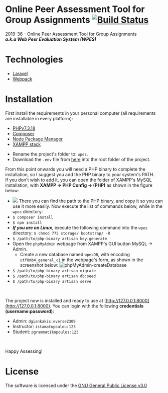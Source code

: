 # Online Peer Assessment Tool for Group Assignments [![Build Status](https://travis-ci.com/Damian96/peer-assesment-app.svg?branch=master)](https://travis-ci.com/Damian96/peer-assesment-app)
2019-36 - Online Peer Assessment Tool for Group Assignments<br>
***a.k.a Web Peer Evaluation System (WPES)***

# Technologies
* [Laravel](https://github.com/laravel/laravel)
* [Webpack](https://webpack.js.org/)

# Installation
First install the requirements in your personal computer (all requirements are installable in every platform):
* [PHPv7.3.18](https://www.php.net/downloads.php#v7.3.18)
* [Composer](https://getcomposer.org/download/)
* [Node Package Manager](https://www.npmjs.com/get-npm)
* [XAMPP stack](https://www.apachefriends.org/index.html)

<!-- * Next install grab the project's zip file and unzip it into the `htdocs` folder of XAMPP, in a folder named `wpes`. You can navigate into the htdocs folder through XAMPP's GUI explorer button. as shown in the screenshot below: -->
<!-- * Open the Apache configuration `httpd-xampp.conf` through XAMPP's config button and append the following snippet into the configuration file:
    ```
    <VirtualHost *:80>
    DocumentRoot "/path/to/wpes/public"
    ServerName wpes.test
    <Directory "/path/to/wpes/public">
        DirectoryIndex index.php index.html
        AllowOverride All
        Options +FollowSymLinks +Indexes
        Order allow,deny
        Allow from all
        Require all granted
    </Directory>
    </VirtualHost>
    ``` -->
* Rename the project's folder to: `wpes`. 
* Download the `.env` file from [here](https://gist.github.com/Damian96/ad15a3315494cf0d912ef833b7d29ff9) into the root folder of the project.

From this point onwards you will need a PHP binary to complete the installation, so I suggest you add the PHP binary to your system's PATH. <br>
If you don't wish to add it, you can open the folder of XAMPP's MySQL installation, with **XAMPP -> PHP Config -> <Browse> (PHP)** as shown in the figure below: 
* ![](https://user-images.githubusercontent.com/19414954/82142395-bdef5c00-9844-11ea-95e0-607f51e6cbd1.JPG)
There you can find the path to the PHP binary, and copy it so you can use it more easily.
Now execute the list of commands below, while in the `wpes` directory:
* `$ composer install`
* `$ npm install`
* ***If you are on Linux***, execute the following command into the `wpes` directory: `$ chmod 775 storage/ bootstrap/ -R` 
* `$ /path/to/php-binary artisan key:generate`
* Open the `phpMyAdmin` webpage from XAMPP's GUI button MySQL -> Admin.
    * Create a new database named `wpesDB`, with encoding `utf8mb4_general_ci` in the webpage's form, as shown in the screenshot below:
    ![phpMyAdmin-createDatabase](https://user-images.githubusercontent.com/19414954/82143004-5687db00-9849-11ea-9ec5-f56a83c201af.JPG)
* `$ /path/to/php-binary artisan migrate`
* `$ /path/to/php-binary artisan db:seed`
* `$ /path/to/php-binary artisan serve`
<br>

The project now is installed and ready to use at [http://127.0.0.1:8000](http://127.0.0.1:8000).
You can login with the following **credentials (username:password)**:
* Admin: `dgiankakis:everse2309`
* Instructor: `istamatopoulou:123`
* Student: `pgrammatikopoulos:123` <!--(password is the same for any other student account) -->
<br>

Happy Assessing!

# License
The software is licensed under the [GNU General Public License v3.0](https://github.com/Damian96/peer-assesment-app/blob/master/LICENSE)
